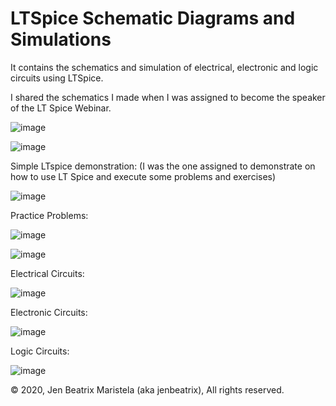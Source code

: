 # LTSpice Schematic Diagrams and Simulations
It contains the schematics and simulation of electrical, electronic and logic circuits using LTSpice.

I shared the schematics I made when I was assigned to become the speaker of the LT Spice Webinar. 

![image](https://user-images.githubusercontent.com/82814920/170634898-b636f77c-d966-4737-8b7d-a2cd6499fb82.png)

![image](https://user-images.githubusercontent.com/82814920/170634926-d19e8910-9d24-435a-be90-1bc6a5e3bafd.png)

Simple LTspice demonstration: (I was the one assigned to demonstrate on how to use LT Spice and execute some problems and exercises)

![image](https://user-images.githubusercontent.com/82814920/170635555-5cb641a9-4fb8-423b-8978-68989c4e58c3.png)

Practice Problems:

![image](https://user-images.githubusercontent.com/82814920/170635255-b93302e2-7546-4009-82c0-20d49582d832.png)

![image](https://user-images.githubusercontent.com/82814920/120541017-e92af600-c41b-11eb-8a7d-fae460d6905f.png)

Electrical Circuits:

![image](https://user-images.githubusercontent.com/82814920/116656947-26850980-a9c0-11eb-8e69-62eda065690a.png)

Electronic Circuits:

![image](https://user-images.githubusercontent.com/82814920/116656714-b7a7b080-a9bf-11eb-953a-b43d84a384ba.png)

Logic Circuits:

![image](https://user-images.githubusercontent.com/82814920/116656998-41f01480-a9c0-11eb-9c4b-9a04959c004b.png)

© 2020, Jen Beatrix Maristela (aka jenbeatrix), All rights reserved.
